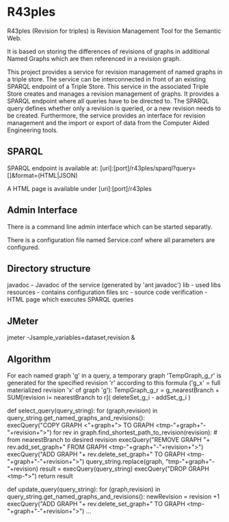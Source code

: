 R43ples
=======

R43ples (Revision for triples) is Revision Management Tool for the Semantic Web.

It is based on storing the differences of revisions of graphs in additional Named Graphs which are then referenced in a revision graph.

This project provides a service for revision management of named graphs in a triple store.
The service can be interconnected in front of an existing SPARQL endpoint of a Triple Store. 
This service in the associated Triple Store creates and manages a revision management of graphs. 
It provides a SPARQL endpoint where all queries have to be directed to. 
The SPARQL query defines whether only a revision is queried, or a new revision needs to be created. 
Furthermore, the service provides an interface for revision management and the import or export of data from the Computer Aided Engineering tools.


SPARQL
------
SPARQL endpoint is available at:
[uri]:[port]/r43ples/sparql?query=[]&format=(HTML|JSON)

A HTML page is available under [uri]:[port]/r43ples


Admin Interface
---------------
There is a command line admin interface which can be started separatly.


There is a configuration file named Service.conf where all parameters are configured.


Directory structure
-------------------
javadoc - Javadoc of the service (generated by 'ant javadoc')
lib - used libs
resources - contains configuration files
src - source code
verification - HTML page which executes SPARQL queries



JMeter
------
jmeter -Jsample_variables=dataset,revision &



Algorithm
-----------
For each named graph 'g' in a query, a temporary graph 'TempGraph_g_r' is generated for the specified revision 'r' according to this formula ('g_x' = full materialized revision 'x' of graph 'g'):
    TempGraph_g_r = g_nearestBranch + SUM[revision i= nearestBranch to r]( deleteSet_g_i - addSet_g_i )
    
def select_query(query_string):
    for (graph,revision) in query_string.get_named_graphs_and_revisions():   
        execQuery("COPY GRAPH <"+graph+"> TO GRAPH <tmp-"+graph+"-"+revision+">")
        for rev in graph.find_shortest_path_to_revision(revision):    # from nearestBranch to desired revision
            execQuery("REMOVE GRAPH "+ rev.add_set_graph+" FROM GRAPH <tmp-"+graph+"-"+revision+">")
            execQuery("ADD GRAPH "+ rev.delete_set_graph+" TO GRAPH <tmp-"+graph+"-"+revision+">")
        query_string.replace(graph, "tmp-"+graph+"-"+revision)
    result = execQuery(query_string)
    execQuery("DROP GRAPH <tmp-*>")
    return result
    
def update_query(query_string):
    for (graph,revision) in query_string.get_named_graphs_and_revisions():
        newRevision = revision +1
        execQuery("ADD GRAPH "+ rev.delete_set_graph+" TO GRAPH <tmp-"+graph+"-"+revision+">")
        ...
    
